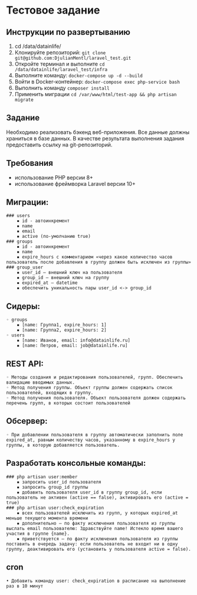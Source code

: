 # Тестовое задание

## Инструкции по развертыванию

1. cd /data/datainlife/
2. Клонируйте репозиторий: `git clone git@github.com:DjulianMentl/laravel_test.git`
3. Откройте терминал и выполните `cd /data/datainlife/laravel_test/infra`
4. Выполните команду: `docker-compose up -d --build`
5. Войти в Docker-контейнер: `docker-compose exec php-service bash`
6. Выполнить команду `composer install`
7. Применить миграции `cd /var/www/html/test-app && php artisan migrate `  

## Задание
Необходимо реализовать бэкенд веб-приложения. Все данные должны храниться в базе данных.
В качестве результата выполнения задания предоставить ссылку на git-репозиторий.

## Требования
- использование PHP версии 8+
- использование фреймворка Laravel версии 10+

## Миграции:
    ### users
        ▪ id - автоинкремент
        ▪ name
        ▪ email
        ▪ active (по-умолчанию true)
    ### groups
        ▪ id - автоинкремент
        ▪ name
        ▪ expire_hours с комментарием «через какое количество часов пользователь после добавления в группу должен быть исключен из группы»
    ### group_user
        ▪ user_id – внешний ключ на пользователя
        ▪ group_id – внешний ключ на группу
        ▪ expired_at – datetime
        ▪ обеспечить уникальность пары user_id <-> group_id
## Сидеры:
    ◦ groups
        ▪ [name: Группа1, expire_hours: 1]
        ▪ [name: Группа2, expire_hours: 2]
    ◦ users
        ▪ [name: Иванов, email: info@datainlife.ru]
        ▪ [name: Петров, email: job@datainlife.ru]
## REST API:
    ◦ Методы создания и редактирования пользователей, групп. Обеспечить валидацию вводимых данных.
    ◦ Метод получения группы. Объект группы должен содержать список пользователей, входящих в группу.
    ◦ Метод получения пользователя. Объект пользователя должен содержать перечень групп, в которых состоит пользователей
## Обсервер:
    ◦ При добавлении пользователя в группу автоматически заполнить поле expired_at, равным количеству часов, указанному в expire_hours у группы, в которую добавляется пользователь.
## Разработать консольные команды:
    ### php artisan user:member
        ▪ запросить user_id пользователя
        ▪ запросить group_id группы
        ▪ добавить пользователя user_id в группу group_id, если пользователь не активен (active == false), активировать его (active = true)
    ### php artisan user:check_expiration
        ▪ всех пользователей исключить из групп, у которых expired_at меньше текущего момента времени
        ▪ дополнительно – по факту исключения пользователя из группы выслать email пользователю: Здравствуйте name! Истекло время вашего участия в группе {name}.
        ▪ приветствуется – по факту исключения пользователя из группы поставить в очередь задачу: если пользователь не входит ни в одну группу, деактивировать его (установить у пользователя active = false).
## cron
    • Добавить команду user: check_expiration в расписание на выполнение раз в 10 минут

